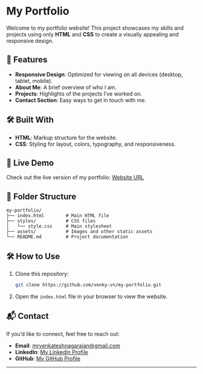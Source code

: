 
# My Portfolio  

Welcome to my portfolio website! This project showcases my skills and projects using only **HTML** and **CSS** to create a visually appealing and responsive design.  

## 🌟 Features  

- **Responsive Design**: Optimized for viewing on all devices (desktop, tablet, mobile).  
- **About Me**: A brief overview of who I am.  
- **Projects**: Highlights of the projects I’ve worked on.  
- **Contact Section**: Easy ways to get in touch with me.  

## 🛠️ Built With  

- **HTML**: Markup structure for the website.  
- **CSS**: Styling for layout, colors, typography, and responsiveness.  

## 🚀 Live Demo  

Check out the live version of my portfolio: [Website URL](https://venky-vn.github.io/my-Portfolio-website/)

## 📁 Folder Structure  

```
my-portfolio/
├── index.html        # Main HTML file
├── styles/           # CSS files
│   └── style.css     # Main stylesheet
├── assets/           # Images and other static assets
└── README.md         # Project documentation
```

## 🛠️ How to Use  

1. Clone this repository:  
   ```bash
   git clone https://github.com/venky-vn/my-portfolio.git
   ```  
2. Open the `index.html` file in your browser to view the website.  

## 📬 Contact  

If you’d like to connect, feel free to reach out:  
- **Email**: [mrvenkateshnagarajan@gmail.com](mailto:mrvenkateshnagarajan@gmail.com)  
- **LinkedIn**: [My LinkedIn Profile](https://www.linkedin.com/in/venkatesh-nagarajan-462522249/) 
- **GitHub**: [My GitHub Profile](https://github.com/venky-vn)  

---

